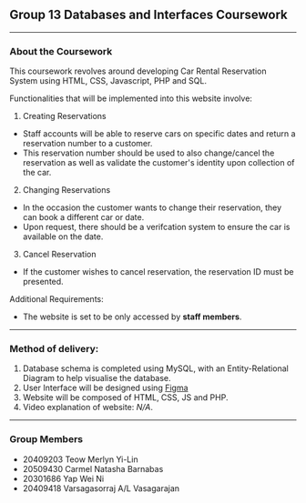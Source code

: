 ## Group 13 Databases and Interfaces Coursework
---
### About the Coursework
This coursework revolves around developing Car Rental Reservation System using HTML, CSS, Javascript, PHP and SQL. 

Functionalities that will be implemented into this website involve:

1. Creating Reservations
- Staff accounts will be able to reserve cars on specific dates and return a reservation number to a customer.
- This reservation number should be used to also change/cancel the reservation as well as validate the customer's identity upon collection of the car.

2. Changing Reservations
- In the occasion the customer wants to change their reservation, they can book a different car or date.
- Upon request, there should be a verifcation system to ensure the car is available on the date.

3. Cancel Reservation
- If the customer wishes to cancel reservation, the reservation ID must be presented.

Additional Requirements:
- The website is set to be only accessed by <b>staff members</b>.

---

### Method of delivery:
1. Database schema is completed using MySQL, with an Entity-Relational Diagram to help visualise the database.
2. User Interface will be designed using [Figma](https://www.figma.com/file/hm2OXVgRi6kz95dJPAL9dl/Car-Rental-Website?node-id=0%3A1&t=1DlPxS6zhzILik6w-1)
3. Website will be composed of HTML, CSS, JS and PHP.
4. Video explanation of website: <i>N/A</i>.

---

### Group Members
- 20409203 Teow Merlyn Yi-Lin
- 20509430 Carmel Natasha Barnabas
- 20301686 Yap Wei Ni
- 20409418 Varsagasorraj A/L Vasagarajan


